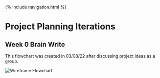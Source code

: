 {% include navigation.html %}

# Project Planning Iterations

## Week 0 Brain Write

This flowchart was created in 03/08/22 after discussing project ideas as a group.


![**Wireframe Flowchart**](https://user-images.githubusercontent.com/89221238/157815788-67150847-9d7d-43a4-b94d-64b914f787cf.png)
